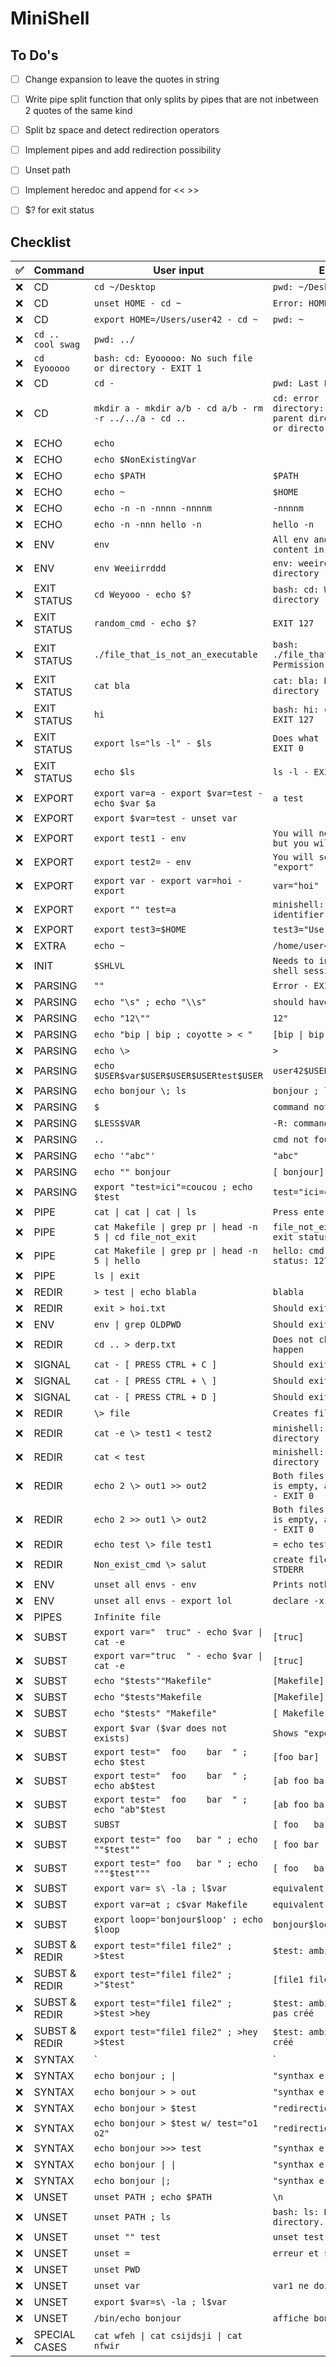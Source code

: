# MiniShell

## To Do's
- [ ] Change expansion to leave the quotes in string

- [ ] Write pipe split function that only splits by pipes that are
not inbetween 2 quotes of the same kind

- [ ] Split bz space and detect redirection operators

- [ ] Implement pipes and add redirection possibility

- [ ] Unset path 

- [ ] Implement heredoc and append for << >>

- [ ] $? for exit status

## Checklist

|:white_check_mark:| Command | User input | Expected result |
|-------|---------|------------|-----------------|
|:x:| CD | `cd ~/Desktop` | `pwd: ~/Desktop` |
|:x:| CD | `unset HOME - cd ~` | `Error: HOME not set, EXIT 1` |
|:x:| CD | `export HOME=/Users/user42 - cd ~` | `pwd: ~` |
|:x:| `cd .. cool swag` | `pwd: ../` |
|:x:| `cd Eyooooo` | `bash: cd: Eyooooo: No such file or directory - EXIT 1` |
|:x:| CD | `cd -` | `pwd: Last PWD` |
|:x:| CD | `mkdir a - mkdir a/b - cd a/b - rm -r ../../a - cd ..` | `cd: error retrieving current directory: getcwd: cannot access parent directories: No such file or directory - EXIT 0` |
|:x:| ECHO | `echo` |  |
|:x:| ECHO | `echo $NonExistingVar` |  |
|:x:| ECHO | `echo $PATH` | `$PATH` |
|:x:| ECHO | `echo ~` | `$HOME` |
|:x:| ECHO | `echo -n -n -nnnn -nnnnm` | `-nnnnm` |
|:x:| ECHO | `echo -n -nnn hello -n` | `hello -n` |
|:x:| ENV | `env` | `All env and all user envs WITH content in it` |
|:x:| ENV | `env Weeiirrddd` | `env: weeirdd: No such file or directory - EXIT 127` |
|:x:| EXIT STATUS | `cd Weyooo - echo $?` | `bash: cd: Weyooo: No such file or directory - EXIT 1` |
|:x:| EXIT STATUS | `random_cmd - echo $?` | `EXIT 127` |
|:x:| EXIT STATUS | `./file_that_is_not_an_executable` | `bash: ./file_that_is_not_an_executable: Permission denied - EXIT 126` |
|:x:| EXIT STATUS | `cat bla` | `cat: bla: No such file or directory - EXIT 1` |
|:x:| EXIT STATUS | `hi` | `bash: hi: command not found - EXIT 127` |
|:x:| EXIT STATUS | `export ls="ls -l" - $ls` | `Does what "ls -l" should do - EXIT 0` |
|:x:| EXIT STATUS | `echo $ls` | `ls -l - EXIT 0` |
|:x:| EXPORT | `export var=a - export $var=test - echo $var $a` | `a test` |
|:x:| EXPORT | `export $var=test - unset var` |  |
|:x:| EXPORT | `export test1 - env` | `You will not see test1 in "env", but you will it in "export"` |
|:x:| EXPORT | `export test2= - env` | `You will see test2 in "env" and "export"` |
|:x:| EXPORT | `export var - export var=hoi - export` | `var="hoi"` |
|:x:| EXPORT | `export "" test=a` | `minishell: export: ": not a valid identifier` |
|:x:| EXPORT | `export test3=$HOME` | `test3="Users/user42"` |
|:x:| EXTRA | `echo ~` | `/home/user42` |
|:x:| INIT | `$SHLVL` | `Needs to increment once per new shell session` |
|:x:| PARSING | `""` | `Error - EXIT 126 or EXIT 127` |
|:x:| PARSING | `echo "\s" ; echo "\\s"` | `should have the exact same output` |
|:x:| PARSING | `echo "12\""` | `12"` |
|:x:| PARSING | `echo "bip \| bip ; coyotte > < "` | `[bip \| bip ; coyotte >< ]` |
|:x:| PARSING | `echo \>` | `>` |
|:x:| PARSING | `echo $USER$var$USER$USER$USERtest$USER` | `user42$USERuser42$USERtestuser42` |
|:x:| PARSING | `echo bonjour \; ls` | `bonjour ; ls` |
|:x:| PARSING | `$` | `command not found` |
|:x:| PARSING | `$LESS$VAR` | `-R: command not found` |
|:x:| PARSING | `..` | `cmd not found, exit 127` |
|:x:| PARSING | `echo '"abc"'` | `"abc"` |
|:x:| PARSING | `echo "" bonjour` | `[ bonjour]` |
|:x:| PARSING | `export "test=ici"=coucou ; echo $test` | `test="ici=coucou"` |
|:x:| PIPE | `cat \| cat \| cat \| ls` | `Press enter 3 times` |
|:x:| PIPE | `cat Makefile \| grep pr \| head -n 5 \| cd file_not_exit` | `file_not_exist: no such file... exit status: 1` |
|:x:| PIPE | `cat Makefile \| grep pr \| head -n 5 \| hello` | `hello: cmd not found... exit status: 127` |
|:x:| PIPE | `ls \| exit` |  |
|:x:| REDIR | `> test \| echo blabla` | `blabla` |
|:x:| REDIR | `exit > hoi.txt` | `Should exit & creates hoi.txt` |
|:x:| ENV | `env \| grep OLDPWD` | `Should exits` |
|:x:| REDIR | `cd .. > derp.txt` | `Does not change dir, which should happen` |
|:x:| SIGNAL | `cat - [ PRESS CTRL + C ]` | `Should exit cat prompt - EXIT 130` |
|:x:| SIGNAL | `cat - [ PRESS CTRL + \ ]` | `Should exit cat prompt - EXIT 131` |
|:x:| SIGNAL | `cat - [ PRESS CTRL + D ]` | `Should exit cat prompt - EXIT 0` |
|:x:| REDIR | `\> file` | `Creates file` |
|:x:| REDIR | `cat -e \> test1 < test2` | `minishell: test2: No such file or directory - EXIT 1 or EXIT 2` |
|:x:| REDIR | `cat < test` | `minishell: test: No such file or directory - EXIT 1 or 2` |
|:x:| REDIR | `echo 2 \> out1 >> out2` | `Both files are created, but out1 is empty, and out2 has "2" in it - EXIT 0` |
|:x:| REDIR | `echo 2 >> out1 \> out2` | `Both files are created, but out1 is empty, and out2 has "2" in it - EXIT 0` |
|:x:| REDIR | `echo test \> file test1` | `= echo test test1 > file` |
|:x:| REDIR | `Non_exist_cmd \> salut` | `create file but error msg to STDERR` |
|:x:| ENV | `unset all envs - env` | `Prints nothing` |
|:x:| ENV | `unset all envs - export lol` | `declare -x export="lol"` |
|:x:| PIPES | `Infinite file` |  |
|:x:| SUBST | `export var="  truc" - echo $var \| cat -e` | `[truc]` |
|:x:| SUBST | `export var="truc  " - echo $var \| cat -e` | `[truc]` |
|:x:| SUBST | `echo "$tests""Makefile"` | `[Makefile]` |
|:x:| SUBST | `echo "$tests"Makefile` | `[Makefile]` |
|:x:| SUBST | `echo "$tests" "Makefile"` | `[ Makefile]` |
|:x:| SUBST | `export $var ($var does not exists)` | `Shows "export"` |
|:x:| SUBST | `export test="  foo    bar  " ; echo $test` | `[foo bar]` |
|:x:| SUBST | `export test="  foo    bar  " ; echo ab$test` | `[ab foo bar]` |
|:x:| SUBST | `export test="  foo    bar  " ; echo "ab"$test` | `[ab foo bar]` |
|:x:| SUBST | `SUBST` | `[ foo   bar ]` |
|:x:| SUBST | `export test=" foo   bar " ; echo ""$test""` | `[ foo bar ]` |
|:x:| SUBST | `export test=" foo   bar " ; echo """$test"""` | `[ foo   bar ]` |
|:x:| SUBST | `export var= s\ -la ; l$var` | `equivalent à ls -al` |
|:x:| SUBST | `export var=at ; c$var Makefile` | `equivalent a cat Makefile` |
|:x:| SUBST | `export loop='bonjour$loop' ; echo $loop` | `bonjour$loop` |
|:x:| SUBST & REDIR | `export test="file1 file2" ; >$test` | `$test: ambiguous redir` |
|:x:| SUBST & REDIR | `export test="file1 file2" ; >"$test"` | `[file1 file2] created` |
|:x:| SUBST & REDIR | `export test="file1 file2" ; >$test >hey` | `$test: ambiguous redir, hey n'est pas créé` |
|:x:| SUBST & REDIR | `export test="file1 file2" ; >hey >$test` | `$test: ambiguous redir, hey est créé` |
|:x:| SYNTAX | `|` | `"synthax error" & exit 2` |
|:x:| SYNTAX | `echo bonjour ; \|` | `"synthax error" & exit 2` |
|:x:| SYNTAX | `echo bonjour > > out` | `"synthax error" & exit 2` |
|:x:| SYNTAX | `echo bonjour > $test` | `"redirection ambigue" & exit 1` |
|:x:| SYNTAX | `echo bonjour > $test w/ test="o1 o2"` | `"redirection ambigue" & exit 1` |
|:x:| SYNTAX | `echo bonjour >>> test` | `"synthax error" & exit 2` |
|:x:| SYNTAX | `echo bonjour \| \|` | `"synthax error" & exit 2` |
|:x:| SYNTAX | `echo bonjour \|;` | `"synthax error" & exit 2` |
|:x:| UNSET | `unset PATH ; echo $PATH` | `\n` |
|:x:| UNSET | `unset PATH ; ls` | `bash: ls: No such file or directory. Exit 127` |
|:x:| UNSET | `unset "" test` | `unset test et set $? à 1` |
|:x:| UNSET | `unset =` | `erreur et set $? à 1` |
|:x:| UNSET | `unset PWD` |  |
|:x:| UNSET | `unset var` | `var1 ne doit pas etre unset` |
|:x:| UNSET | `export $var=s\ -la ; l$var` |  |
|:x:| UNSET | `/bin/echo bonjour` | `affiche bonjour` |
|:x:| SPECIAL CASES | `cat wfeh \| cat csijdsji \| cat nfwir` |  |
